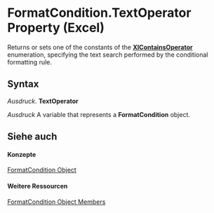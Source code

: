 
# FormatCondition.TextOperator Property (Excel)

Returns or sets one of the constants of the  **[XlContainsOperator](644304da-c475-4220-f767-5bca330c043b.md)** enumeration, specifying the text search performed by the conditional formatting rule.


## Syntax

 _Ausdruck_. **TextOperator**

 _Ausdruck_ A variable that represents a **FormatCondition** object.


## Siehe auch


#### Konzepte


[FormatCondition Object](38a2bca9-9b28-3ef2-8c7a-4d35a27229ec.md)
#### Weitere Ressourcen


[FormatCondition Object Members](http://msdn.microsoft.com/library/8f4bebce-0bf4-03de-62f0-4454ea699c5f%28Office.15%29.aspx)